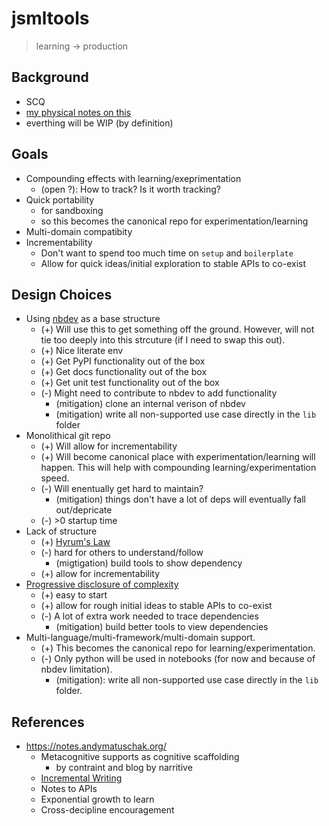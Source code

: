 # jsmltools
> learning -> production


## Background
* SCQ
* [my physical notes on this](https://photos.app.goo.gl/yaggyEt4fdD52Xw6A)
* everthing will be WIP (by definition)

## Goals
* Compounding effects with learning/exeprimentation
    * (open ?): How to track? Is it worth tracking?
* Quick portability
    * for sandboxing
    * so this becomes the canonical repo for experimentation/learning
* Multi-domain compatibity
* Incrementability
    * Don't want to spend too much time on `setup` and `boilerplate`
    * Allow for quick ideas/initial exploration to stable APIs to co-exist

## Design Choices
* Using [nbdev](https://github.com/fastai/nbdev) as a base structure
    * (+) Will use this to get something off the ground. However, will not tie too deeply into this strcuture (if I need to swap this out).
    * (+) Nice literate env
    * (+) Get PyPI functionality out of the box
    * (+) Get docs functionality out of the box
    * (+) Get unit test functionality out of the box
    * (-) Might need to contribute to nbdev to add functionality
        * (mitigation) clone an internal verison of nbdev
        * (mitigation) write all non-supported use case directly in the `lib` folder
* Monolithical git repo
    * (+) Will allow for incrementability
    * (+) Will become canonical place with experimentation/learning will happen. This will help with compounding learning/experimentation speed.
    * (-) Will enentually get hard to maintain?
        * (mitigation) things don't have a lot of deps will eventually fall out/depricate
    * (-) >0 startup time
* Lack of structure
    * (+) [Hyrum's Law](https://www.hyrumslaw.com/)
    * (-) hard for others to understand/follow
        * (migtigation) build tools to show dependency
    * (+) allow for incrementability
* [Progressive disclosure of complexity](https://twitter.com/fchollet/status/1231285340335267840)
    * (+) easy to start
    * (+) allow for rough initial ideas to stable APIs to co-exist
    * (-) A lot of extra work needed to trace dependencies
        * (mitigation) build better tools to view dependencies
* Multi-language/multi-framework/multi-domain support.
    * (+) This becomes the canonical repo for learning/experimentation.
    * (-) Only python will be used in notebooks (for now and because of nbdev limitation).
        * (mitigation): write all non-supported use case directly in the `lib` folder.

## References

* https://notes.andymatuschak.org/
    * Metacognitive supports as cognitive scaffolding
        * by contraint and blog by narritive
    * [Incremental Writing](https://supermemo.guru/wiki/Incremental_writing)
    * Notes to APIs
    * Exponential growth to learn
    * Cross-decipline encouragement

